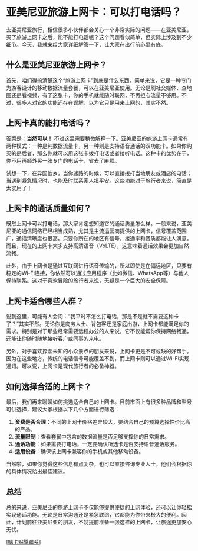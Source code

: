 # 亚美尼亚旅游上网卡：可以打电话吗？

去亚美尼亚旅行，相信很多小伙伴都会关心一个非常实际的问题——在亚美尼亚，买了旅游上网卡之后，能不能打电话呢？这个问题看似简单，但实际上涉及到不少细节。今天，我就来给大家详细解答一下，让大家在出行前心里有底。

## 什么是亚美尼亚旅游上网卡？

首先，咱们得搞清楚这个“旅游上网卡”到底是什么东西。简单来说，它是一种专门为游客设计的移动数据流量套餐，可以在亚美尼亚使用。无论是刷社交媒体、查地图还是看视频，有了这张卡，你的手机就能随时联网，不再担心流量不够用。不过，很多人对它的功能还存在误解，以为它只是用来上网的，其实不然。

## 上网卡真的能打电话吗？

答案是：**当然可以！** 不过这里需要稍微解释一下。亚美尼亚的旅游上网卡通常有两种模式：一种是纯数据流量卡，另一种则是支持语音通话的双功能卡。如果你购买的是后者，那么你就可以用这张卡拨打电话或者接听电话。这种卡的优势在于，你不用再额外买一张专门的电话卡，省去了麻烦。

试想一下，在异国他乡，当你迷路的时候，可以直接拨打当地朋友或酒店的电话；当遇到紧急情况时，也能及时联系家人报平安。这些功能对于旅行者来说，简直是太实用了！

## 上网卡的通话质量如何？

既然上网卡可以打电话，那大家肯定想知道它的通话质量怎么样。一般来说，亚美尼亚的通信网络已经相当成熟，尤其是主流运营商提供的上网卡，信号覆盖范围广，通话清晰度也很高。只要你所在的地区有信号，接通率和音质都能让人满意。而且，现在的上网卡大多支持高清语音（VoLTE），这意味着通话效果会更加自然流畅。

此外，由于上网卡是通过互联网进行语音传输的，所以即使是在偏远地区，只要有稳定的Wi-Fi连接，你依然可以通过应用程序（比如微信、WhatsApp等）与他人保持联系。这对于喜欢冒险的旅行者来说，无疑是一个巨大的安全保障。

## 上网卡适合哪些人群？

说到这里，可能有人会问：“我平时不怎么打电话，那是不是就不需要这种卡了？”其实不然。无论你是商务人士、背包客还是家庭出游，上网卡都能满足你的需求。特别是对于那些经常需要远程办公的人来说，它不仅能帮你保持网络畅通，还能让你随时随地接听客户或同事的来电。

另外，对于喜欢探索未知的小众景点的朋友来说，上网卡更是不可或缺的好帮手。因为在这些地方，传统的电话信号可能覆盖不到，而上网卡则可以通过Wi-Fi实现通讯。可以说，上网卡是现代旅行者的必备神器。

## 如何选择合适的上网卡？

最后，我们再来聊聊如何挑选适合自己的上网卡。目前市面上有很多种品牌和型号可供选择，建议大家根据以下几个方面进行筛选：

1. **资费是否合理**：不同的上网卡价格差异较大，要结合自己的预算选择性价比高的产品。
2. **流量限制**：查看套餐中包含的数据流量是否足够支撑你的日常需求。
3. **通话功能**：如果需要打电话，一定要确认所选卡是否支持语音通话服务。
4. **适用设备**：确保该上网卡兼容你的手机或其他移动设备。

当然啦，如果你觉得这些信息有点复杂，也可以直接咨询专业人士，他们会根据你的具体情况给出最佳建议。

## 总结

总的来说，亚美尼亚的旅游上网卡不仅能够提供便捷的上网体验，还可以让你轻松实现通话功能。无论是日常沟通还是紧急联络，它都能为你带来极大的便利。因此，计划前往亚美尼亚的朋友，不妨提前准备一张这样的上网卡，让旅途更加安心无忧。

[[購卡點擊聯系](https://t.me/s/esim1088)]